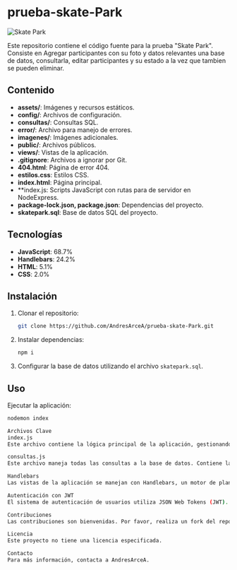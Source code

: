 # prueba-skate-Park

![Skate Park](assets/skate-park.jpg)

Este repositorio contiene el código fuente para la prueba "Skate Park".
Consiste en Agregar participantes con su foto y datos relevantes  una base de datos, 
consultarla, editar participantes y su estado a la vez que tambien se pueden eliminar.


## Contenido

- **assets/**: Imágenes y recursos estáticos.
- **config/**: Archivos de configuración.
- **consultas/**: Consultas SQL.
- **error/**: Archivo para manejo de errores.
- **imagenes/**: Imágenes adicionales.
- **public/**: Archivos públicos.
- **views/**: Vistas de la aplicación.
- **.gitignore**: Archivos a ignorar por Git.
- **404.html**: Página de error 404.
- **estilos.css**: Estilos CSS.
- **index.html**: Página principal.
- **index.js: Scripts JavaScript con rutas para de servidor en NodeExpress.
- **package-lock.json, package.json**: Dependencias del proyecto.
- **skatepark.sql**: Base de datos SQL del proyecto.

## Tecnologías

- **JavaScript**: 68.7%
- **Handlebars**: 24.2%
- **HTML**: 5.1%
- **CSS**: 2.0%

## Instalación

1. Clonar el repositorio:
    ```sh
    git clone https://github.com/AndresArceA/prueba-skate-Park.git
    ```
2. Instalar dependencias:
    ```sh
    npm i
    ```
3. Configurar la base de datos utilizando el archivo `skatepark.sql`.

## Uso

Ejecutar la aplicación:
```sh
nodemon index

Archivos Clave
index.js
Este archivo contiene la lógica principal de la aplicación, gestionando las rutas y la conexión con la base de datos. Aquí se configuran los controladores y se definen las interacciones entre el frontend y el backend.

consultas.js
Este archivo maneja todas las consultas a la base de datos. Contiene las funciones necesarias para interactuar con la base de datos, realizar operaciones CRUD (Crear, Leer, Actualizar, Eliminar) y obtener la información requerida por la aplicación.

Handlebars
Las vistas de la aplicación se manejan con Handlebars, un motor de plantillas que permite generar HTML dinámicamente. Los archivos de las vistas se encuentran en la carpeta views/ y se utilizan para renderizar las páginas con datos del servidor.

Autenticación con JWT
El sistema de autenticación de usuarios utiliza JSON Web Tokens (JWT). Los usuarios se autentican en la vista de login (Handlebars) y, si las credenciales son válidas, se genera un token JWT que se usa para acceder a áreas protegidas de la aplicación.

Contribuciones
Las contribuciones son bienvenidas. Por favor, realiza un fork del repositorio y crea un pull request con tus cambios.

Licencia
Este proyecto no tiene una licencia especificada.

Contacto
Para más información, contacta a AndresArceA.

